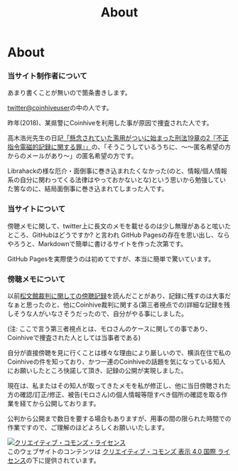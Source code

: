 ﻿---
layout: default
title: About
---

# About

### 当サイト制作者について

あまり書くことが無いので箇条書きします。



[twitter@coinhiveuser](https://twitter.com/coinhiveuser)の中の人です。

昨年(2018)、某県警にCoinhiveを利用した事が原因で捜査された人です。

高木浩光先生の日記[「懸念されていた濫用がついに始まった刑法19章の2『不正指令電磁的記録に関する罪』」](https://takagi-hiromitsu.jp/diary/20180610.html#p01)の、「そうこうしているうちに、～～匿名希望の方からのメールがあり～」の匿名希望の方です。

Librahackの様な厄介・面倒事に巻き込まれたくなかった(のと、情報/個人情報系の自分に関わってくる法律はやっておかないとな)という思いから勉強していた筈なのに、結局面倒事に巻き込まれてしまった人です。





### 当サイトについて

傍聴メモに関して、twitter上に長文のメモを載せるのは少し無理があると呟いたところ、GitHubはどうですか? と言われ GitHub Pagesの存在を思い出し、ならやろうと、Markdownで簡単に書けるサイトを作った次第です。

GitHub Pagesを実際使うのは初めてですが、本当に簡単で驚いています。





### 傍聴メモについて

以前[松文館裁判に関しての傍聴記録](http://www.geocities.co.jp/AnimeComic-Tone/9018/shoubun0714-05.html)を読んだことがあり、記録に残すのは大事だなぁと思ったのと、他にCoinhive裁判に関する(第三者視点での)詳細な記録を残しそうな人がいなさそうだったので、自分がやる事にしました。

(注: ここで言う第三者視点とは、モロさんのケースに関しての事であり、Coinhiveで捜査された人としては当事者である)



自分が直接傍聴を見に行くことは様々な理由により厳しいので、横浜在住で私のCoinhiveの件を知っており、かつ一連のCoinhiveの話題を気になっている知人にお願いしたところ快諾して頂き、記録の公開が実現しました。

現在は、私またはその知人が取ってきたメモを私が修正し、他に当日傍聴された方の確認/訂正/修正、被告(モロさん)の個人情報等隠すべき個所の確認を取る作業を経てから公開しております。



公判から公開まで数日を要する場合もありますが、用事の間の限られた時間での作業ですので、ご理解のほどよろしくお願いいたします。



<a rel="license" href="http://creativecommons.org/licenses/by/4.0/"><img alt="クリエイティブ・コモンズ・ライセンス" style="border-width:0" src="https://i.creativecommons.org/l/by/4.0/88x31.png" /></a><br />このウェブサイトのコンテンツは <a rel="license" href="http://creativecommons.org/licenses/by/4.0/">クリエイティブ・コモンズ 表示 4.0 国際 ライセンス</a>の下に提供されています。